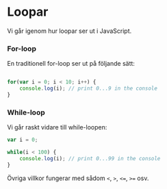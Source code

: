 ---
...
Loopar
==================================

Vi går igenom hur loopar ser ut i JavaScript.



### For-loop

En traditionell for-loop ser ut på följande sätt:

```javascript

for(var i = 0; i < 10; i++) {
    console.log(i); // print 0...9 in the console
}
```



### While-loop

Vi går raskt vidare till while-loopen:

```javascript
var i = 0;

while(i < 100) {
    console.log(i); // print 0...99 in the console
}
```


Övriga villkor fungerar med sådom `<`, `>`, `<=`, `>=` osv.
